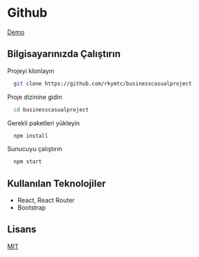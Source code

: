 # Github

[Demo](https://businesscasualproject.netlify.app)
## Bilgisayarınızda Çalıştırın

Projeyi klonlayın

```bash
  git clone https://github.com/rkymtc/businesscasualproject
```

Proje dizinine gidin

```bash
  cd businesscasualproject
```

Gerekli paketleri yükleyin

```bash
  npm install
```

Sunucuyu çalıştırın

```bash
  npm start
```

  
## Kullanılan Teknolojiler

- React, React Router
- Bootstrap


  
## Lisans

[MIT](https://choosealicense.com/licenses/mit/)

